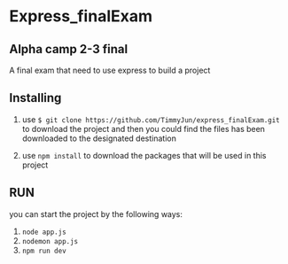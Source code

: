 # Express_finalExam
## Alpha camp 2-3 final
A final exam that need to use express to build a project

## Installing
1. use `$ git clone https://github.com/TimmyJun/express_finalExam.git` to download the project
and then you could find the files has been downloaded to the designated destination

2. use `npm install` to download the packages that will be used in this project

## RUN
you can start the project by the following ways:

1. `node app.js`
2. `nodemon app.js`
3. `npm run dev`